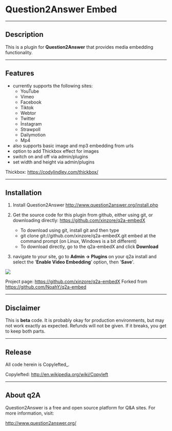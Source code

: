 Question2Answer Embed
===========================
-----------
Description
-----------
This is a plugin for **Question2Answer** that provides media embedding functionality.

--------
Features
--------
- currently supports the following sites:
  - YouTube
  - Vimeo
  - Facebook
  - Tiktok
  - Webtor
  - Twitter
  - İnstagram
  - Strawpoll
  - Dailymotion
  - Mp4
- also supports basic image and mp3 embedding from urls
- option to add Thickbox effect for images
- switch on and off via admin/plugins
- set width and height via admin/plugins

Thickbox: https://codylindley.com/thickbox/

------------
Installation
------------
1. Install Question2Answer http://www.question2answer.org/install.php
2. Get the source code for this plugin from github, either using git, or downloading directly: https://github.com/xinzore/q2a-embedX

   - To download using git, install git and then type 
   - git clone git://github.com/xinzore/q2a-embedX.git embed
     at the command prompt (on Linux, Windows is a bit different)
   - To download directly, go to the q2a-embedX and click **Download**

3. navigate to your site, go to **Admin -> Plugins** on your q2a install and select the '**Enable Video Embedding**' option, then '**Save**'.
<img src="https://i.imgur.com/ic2JCag.png"/>

Project page: https://github.com/xinzore/q2a-embedX
Forked from https://github.com/NoahY/q2a-embed

----------
Disclaimer
----------
This is **beta** code.  It is probably okay for production environments, but may not work exactly as expected.  Refunds will not be given.  If it breaks, you get to keep both parts.

-------
Release
-------
All code herein is Copylefted_.

Copylefted: http://en.wikipedia.org/wiki/Copyleft

---------
About q2A
---------
Question2Answer is a free and open source platform for Q&A sites. For more information, visit:

http://www.question2answer.org/

